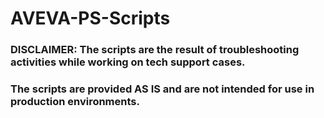 # AVEVA-PS-Scripts
### DISCLAIMER: The scripts are the result of troubleshooting activities while working on tech support cases. 
### The scripts are provided AS IS and are not intended for use in production environments.
